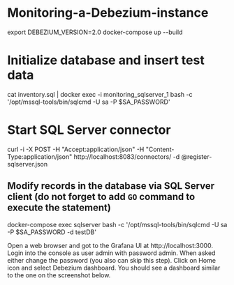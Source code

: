 # Monitoring-a-Debezium-instance

export DEBEZIUM_VERSION=2.0
docker-compose up --build

# Initialize database and insert test data
cat inventory.sql | docker exec -i monitoring_sqlserver_1 bash -c '/opt/mssql-tools/bin/sqlcmd -U sa -P $SA_PASSWORD'

# Start SQL Server connector
curl -i -X POST -H "Accept:application/json" -H  "Content-Type:application/json" http://localhost:8083/connectors/ -d @register-sqlserver.json

## Modify records in the database via SQL Server client (do not forget to add `GO` command to execute the statement)
docker-compose exec sqlserver bash -c '/opt/mssql-tools/bin/sqlcmd -U sa -P $SA_PASSWORD -d testDB'



Open a web browser and got to the Grafana UI at http://localhost:3000. Login into the console as user admin with password admin. When asked either change the password (you also can skip this step). Click on Home icon and select Debezium dashboard. You should see a dashboard similar to the one on the screenshot below.
